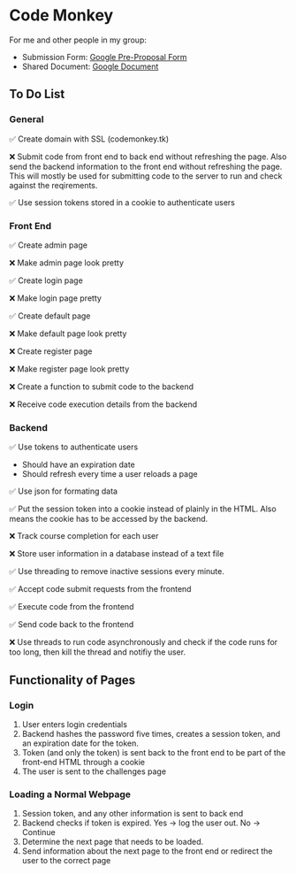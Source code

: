 # Code Monkey

For me and other people in my group: 
<ul>
  <li>Submission Form: <a href="https://docs.google.com/forms/d/e/1FAIpQLSeWqrl5Fv2bUUb8hKgddbWtL_wgjdhOrIMJ5EPcReuUGyQniA/viewform"> Google Pre-Proposal Form</a></li>
  <li>Shared Document: <a href="https://docs.google.com/document/d/1VxrSXIrScJ1PQG0PVCgcN-ZDyvmENHpNuVRCk0shqvc/edit">Google Document</a></li>
</ul>

## To Do List

### General
:white_check_mark: Create domain with SSL (codemonkey.tk)

:x: Submit code from front end to back end without refreshing the page. Also send the backend information to the front end without refreshing the page. This will mostly be used for submitting code to the server to run and check against the reqirements.

:white_check_mark: Use session tokens stored in a cookie to authenticate users

### Front End

:white_check_mark: Create admin page

:x: Make admin page look pretty

:white_check_mark: Create login page

:x: Make login page pretty

:white_check_mark: Create default page

:x: Make default page look pretty

:x: Create register page

:x: Make register page look pretty

:x: Create a function to submit code to the backend

:x: Receive code execution details from the backend

### Backend

:white_check_mark: Use tokens to authenticate users
<ul>
  <li>Should have an expiration date</li>
  <li>Should refresh every time a user reloads a page</li>
</ul>

:white_check_mark: Use json for formating data

:white_check_mark: Put the session token into a cookie instead of plainly in the HTML. Also means the cookie has to be accessed by the backend.

:x: Track course completion for each user

:x: Store user information in a database instead of a text file

:white_check_mark: Use threading to remove inactive sessions every minute.

:white_check_mark: Accept code submit requests from the frontend

:white_check_mark: Execute code from the frontend

:white_check_mark: Send code back to the frontend

:x: Use threads to run code asynchronously and check if the code runs for too long, then kill the thread and notifiy the user.

## Functionality of Pages

### Login
<ol>
  <li>User enters login credentials</li>
  <li>Backend hashes the password five times, creates a session token, and an expiration date for the token.</li>
  <li>Token (and only the token) is sent back to the front end to be part of the front-end HTML through a cookie</li>
  <li>The user is sent to the challenges page</li>
</ol>

### Loading a Normal Webpage 
<ol>
  <li>Session token, and any other information is sent to back end</li>
  <li>Backend checks if token is expired. Yes -> log the user out. No -> Continue</li>
  <li>Determine the next page that needs to be loaded.</li>
  <li>Send information about the next page to the front end or redirect the user to the correct page</li>
</ol>
